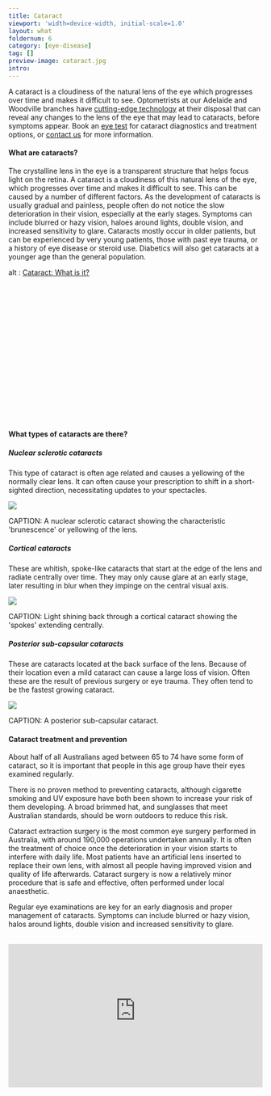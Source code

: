 ```yaml
---
title: Cataract
viewport: 'width=device-width, initial-scale=1.0'
layout: what
foldernum: 6
category: [eye-disease]
tag: []
preview-image: cataract.jpg
intro: 
---
```


<div class="employee-heading">
<p>A cataract is a cloudiness of the natural lens of the eye which progresses over time and makes it difficult to see. Optometrists at our Adelaide and Woodville branches have <a href="/what-we-do/anterior-imaging">cutting-edge technology</a> at their disposal that can reveal any changes to the lens of the eye that may lead to cataracts, before symptoms appear. Book an <a href="/what-we-do/eye-exam">eye test</a> for cataract diagnostics and treatment options, or <a href="/contact">contact us</a> for more information. </p>
</div>

#### What are cataracts?

The crystalline lens in the eye is a transparent structure that helps focus light on the retina. A cataract is a cloudiness of this natural lens of the eye, which progresses over time and makes it difficult to see. This can be caused by a number of different factors. As the development of cataracts is usually gradual and painless, people often do not notice the slow deterioration in their vision, especially at the early stages. Symptoms can include blurred or hazy vision, haloes around lights, double vision, and increased sensitivity to glare. Cataracts mostly occur in older patients, but can be experienced by very young patients, those with past eye trauma, or a history of eye disease or steroid use. Diabetics will also get cataracts at a younger age than the general population.

<div class="myWrapper" style="position: relative; padding-bottom: 56.25%; height: 0;"><!--[if IE]><iframe frameborder="0" type="text/html" src="https://2689-2347.captiv8online.com/animations/embed/one/cat-wh-is-it?player_width=100%&player_height=100%&site_company_language=34&autostart=false" width="100%" height="100%" style="position:absolute;top:0;left:0;width:100%;height:100%;"></iframe><![endif]--><!--[if !IE]> <--><object data="https://2689-2347.captiv8online.com/animations/embed/one/cat-wh-is-it?player_width=100%&player_height=100%&site_company_language=34&autostart=false" type="text/html" width="100%" height="100%" style="position:absolute;top:0;left:0;width:100%;height:100%;">  alt : <a href="https://2689-2347.captiv8online.com/animations/embed/one/cat-wh-is-it?player_width=100%&player_height=100%&site_company_language=34&autostart=false">Cataract: What is it?</a></object><!--> <![endif]--></div>

<br>

#### What types of cataracts are there?

##### Nuclear sclerotic cataracts
This type of cataract is often age related and causes a yellowing of the normally clear lens. It can often cause your prescription to shift in a short-sighted direction, necessitating updates to your spectacles.

![](/uploads/nuclear-cataract.jpg)

CAPTION: A nuclear sclerotic cataract showing the characteristic 'brunescence' or yellowing of the lens.

##### Cortical cataracts
These are whitish, spoke-like cataracts that start at the edge of the lens and radiate centrally over time. They may only cause glare at an early stage, later resulting in blur when they impinge on the central visual axis.

![](/uploads/cataract-retroillumination.jpg)

CAPTION: Light shining back through a cortical cataract showing the 'spokes' extending centrally.

##### Posterior sub-capsular cataracts
These are cataracts located at the back surface of the lens. Because of their location even a mild cataract can cause a large loss of vision. Often these are the result of previous surgery or eye trauma. They often tend to be the fastest growing cataract. 

![](/uploads/posterior-subcapsular-cataract.jpg)

CAPTION: A posterior sub-capsular cataract.

#### Cataract treatment and prevention

About half of all Australians aged between 65 to 74 have some form of cataract, so it is important that people in this age group have their eyes examined regularly. 

There is no proven method to preventing cataracts, although cigarette smoking and UV exposure have both been shown to increase your risk of them developing. A broad brimmed hat, and sunglasses that meet Australian standards, should be worn outdoors to reduce this risk. 

Cataract extraction surgery is the most common eye surgery performed in Australia, with around 190,000 operations undertaken annually. It is often the treatment of choice once the deterioration in your vision starts to interfere with daily life. Most patients have an artificial lens inserted to replace their own lens, with almost all people having improved vision and quality of life afterwards. Cataract surgery is now a relatively minor procedure that is safe and effective, often performed under local anaesthetic.

Regular eye examinations are key for an early diagnosis and proper management of cataracts. Symptoms can include blurred or hazy vision, halos around lights, double vision and increased sensitivity to glare.

<br>

<div class="myWrapper" style="position: relative; padding-bottom: 56.25%; height: 0;"><iframe frameborder="0" type="text/html" src="https://2689-2347.captiv8online.com/animations/embed/one/iol-options?player_width=100%&player_height=100%&site_company_language=34&autostart=false" width="100%" height="100%" style="position:absolute;top:0;left:0;width:100%;height:100%;"></iframe></div>
